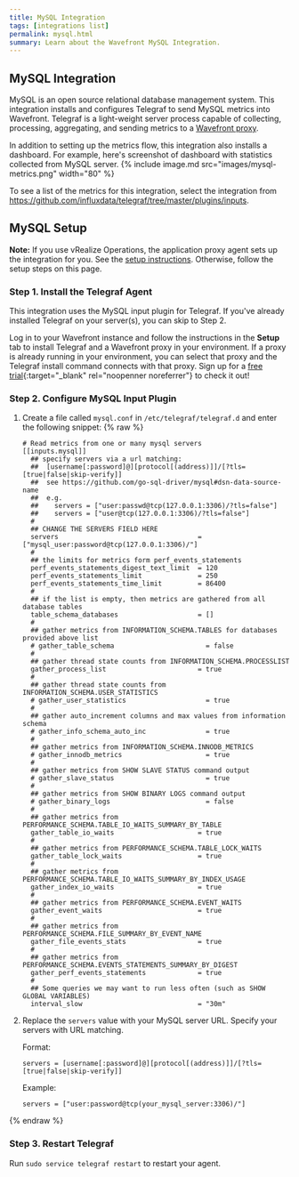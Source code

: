 ```yaml
---
title: MySQL Integration
tags: [integrations list]
permalink: mysql.html
summary: Learn about the Wavefront MySQL Integration.
---
```

## MySQL Integration

MySQL is an open source relational database management system. This integration installs and configures Telegraf to send MySQL metrics into Wavefront. Telegraf is a light-weight server process capable of collecting, processing, aggregating, and sending metrics to a [Wavefront proxy](https://docs.wavefront.com/proxies.html).

In addition to setting up the metrics flow, this integration also installs a dashboard. For example, here's screenshot of dashboard with statistics collected from MySQL server.
{% include image.md src="images/mysql-metrics.png" width="80" %}



To see a list of the metrics for this integration, select the integration from <https://github.com/influxdata/telegraf/tree/master/plugins/inputs>.
## MySQL Setup



**Note:** If you use vRealize Operations, the application proxy agent sets up the integration for you. See the [setup instructions](https://YOUR_CLUSTER.wavefront.com/integration/vrops/setup). Otherwise, follow the setup steps on this page.

### Step 1. Install the Telegraf Agent

This integration uses the MySQL input plugin for Telegraf. If you've already installed Telegraf on your server(s), you can skip to Step 2.

Log in to your Wavefront instance and follow the instructions in the **Setup** tab to install Telegraf and a Wavefront proxy in your environment. If a proxy is already running in your environment, you can select that proxy and the Telegraf install command connects with that proxy. Sign up for a [free trial](http://wavefront.com/sign-up/?utm_source=docs.vmware.com&utm_medium=referral&utm_campaign=docs-front-page){:target="_blank" rel="noopenner noreferrer"} to check it out!

### Step 2. Configure MySQL Input Plugin

1. Create a file called `mysql.conf` in `/etc/telegraf/telegraf.d` and enter the following snippet:
{% raw %}
    ```
    # Read metrics from one or many mysql servers
    [[inputs.mysql]]
      ## specify servers via a url matching:
      ##  [username[:password]@][protocol[(address)]]/[?tls=[true|false|skip-verify]]
      ##  see https://github.com/go-sql-driver/mysql#dsn-data-source-name
      ##  e.g.
      ##    servers = ["user:passwd@tcp(127.0.0.1:3306)/?tls=false"]
      ##    servers = ["user@tcp(127.0.0.1:3306)/?tls=false"]
      #
      ## CHANGE THE SERVERS FIELD HERE
      servers                                   = ["mysql_user:password@tcp(127.0.0.1:3306)/"]
      #
      ## the limits for metrics form perf_events_statements
      perf_events_statements_digest_text_limit  = 120
      perf_events_statements_limit              = 250
      perf_events_statements_time_limit         = 86400
      #
      ## if the list is empty, then metrics are gathered from all database tables
      table_schema_databases                    = []
      #
      ## gather metrics from INFORMATION_SCHEMA.TABLES for databases provided above list
      # gather_table_schema                       = false
      #
      ## gather thread state counts from INFORMATION_SCHEMA.PROCESSLIST
      gather_process_list                       = true
      #
      ## gather thread state counts from INFORMATION_SCHEMA.USER_STATISTICS
      # gather_user_statistics                    = true
      #
      ## gather auto_increment columns and max values from information schema
      # gather_info_schema_auto_inc               = true
      #
      ## gather metrics from INFORMATION_SCHEMA.INNODB_METRICS
      # gather_innodb_metrics                     = true
      #
      ## gather metrics from SHOW SLAVE STATUS command output
      # gather_slave_status                       = true
      #
      ## gather metrics from SHOW BINARY LOGS command output
      # gather_binary_logs                        = false
      #
      ## gather metrics from PERFORMANCE_SCHEMA.TABLE_IO_WAITS_SUMMARY_BY_TABLE
      gather_table_io_waits                     = true
      #
      ## gather metrics from PERFORMANCE_SCHEMA.TABLE_LOCK_WAITS
      gather_table_lock_waits                   = true
      #
      ## gather metrics from PERFORMANCE_SCHEMA.TABLE_IO_WAITS_SUMMARY_BY_INDEX_USAGE
      gather_index_io_waits                     = true
      #
      ## gather metrics from PERFORMANCE_SCHEMA.EVENT_WAITS
      gather_event_waits                        = true
      #
      ## gather metrics from PERFORMANCE_SCHEMA.FILE_SUMMARY_BY_EVENT_NAME
      gather_file_events_stats                  = true
      #
      ## gather metrics from PERFORMANCE_SCHEMA.EVENTS_STATEMENTS_SUMMARY_BY_DIGEST
      gather_perf_events_statements             = true
      #
      ## Some queries we may want to run less often (such as SHOW GLOBAL VARIABLES)
      interval_slow                             = "30m"
    ```

1. Replace the `servers` value with your MySQL server URL. Specify your servers with URL matching.
    
    Format:
    ```
    servers = [username[:password]@][protocol[(address)]]/[?tls=[true|false|skip-verify]]
    ```
    Example:
    ```
    servers = ["user:password@tcp(your_mysql_server:3306)/"]
    ```
{% endraw %}

### Step 3. Restart Telegraf

Run `sudo service telegraf restart` to restart your agent.
